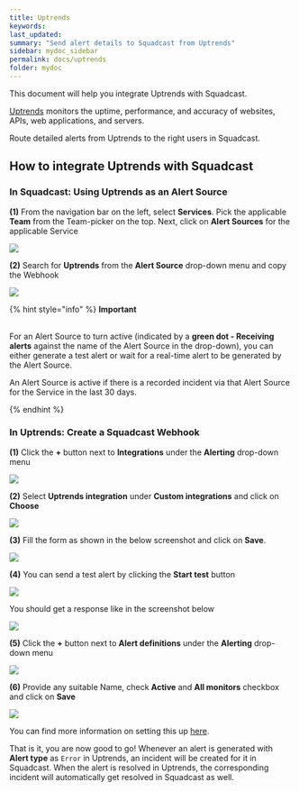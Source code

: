 ```yaml
---
title: Uptrends
keywords: 
last_updated: 
summary: "Send alert details to Squadcast from Uptrends"
sidebar: mydoc_sidebar
permalink: docs/uptrends
folder: mydoc
---
```


This document will help you integrate Uptrends with Squadcast.

[Uptrends](https://www.uptrends.com/) monitors the uptime, performance, and accuracy of websites, APIs, web applications, and servers.

Route detailed alerts from Uptrends to the right users in Squadcast.

## How to integrate Uptrends with Squadcast

### In Squadcast: Using Uptrends as an Alert Source

**(1)** From the navigation bar on the left, select **Services**. Pick the applicable **Team** from the Team-picker on the top. Next, click on **Alert Sources** for the applicable Service

![](../../.gitbook/assets/alert\_source\_1.png)

**(2)** Search for **Uptrends** from the **Alert Source** drop-down menu and copy the Webhook

![](../../.gitbook/assets/uptrends\_1.png)

{% hint style="info" %} 
<b>Important</b><br/><br/>
<p>For an Alert Source to turn active (indicated by a <b>green dot - Receiving alerts</b> against the name of the Alert Source in the drop-down), you can either generate a test alert or wait for a real-time alert to be generated by the Alert Source.</p>
<p>An Alert Source is active if there is a recorded incident via that Alert Source for the Service in the last 30 days.</p>
{% endhint %}

### In Uptrends: Create a Squadcast Webhook

**(1)** Click the **+** button next to **Integrations** under the **Alerting** drop-down menu

![](../../.gitbook/assets/uptrends\_2.png)

**(2)** Select **Uptrends integration** under **Custom integrations** and click on **Choose**

![](../../.gitbook/assets/uptrends\_3.png)

**(3)** Fill the form as shown in the below screenshot and click on **Save**. 

![](../../.gitbook/assets/uptrends\_4.png)

**(4)** You can send a test alert by clicking the **Start test** button

![](../../.gitbook/assets/uptrends\_7.png)

You should get a response like in the screenshot below

![](../../.gitbook/assets/uptrends\_8.png)

**(5)** Click the **+** button next to **Alert definitions** under the **Alerting** drop-down menu

![](../../.gitbook/assets/uptrends\_5.png)

**(6)** Provide any suitable Name, check **Active** and **All monitors** checkbox and click on **Save**

![](../../.gitbook/assets/uptrends\_6.png)

You can find more information on setting this up [here](https://www.uptrends.com/support/kb/integrations/custom-integrations).

That is it, you are now good to go! Whenever an alert is generated with **Alert type** as `Error` in Uptrends, an incident will be created for it in Squadcast. When the alert is resolved in Uptrends, the corresponding incident will automatically get resolved in Squadcast as well.